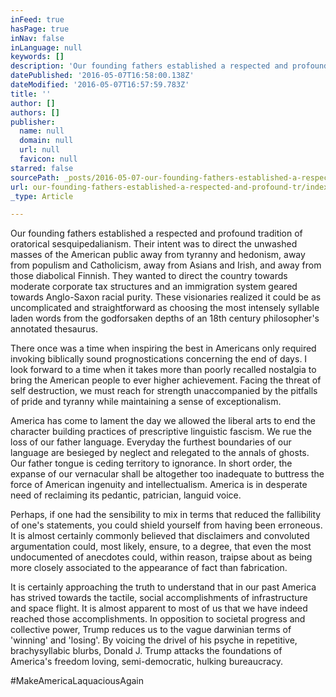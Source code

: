 ```yaml
---
inFeed: true
hasPage: true
inNav: false
inLanguage: null
keywords: []
description: 'Our founding fathers established a respected and profound tradition of oratorical sesquipedalianism. Their intent was to direct the unwashed masses of the American public away from tyranny and hedonism, away from populism and Catholicism, away from Asians and Irish, and away from those diabolical Finnish. They wanted to direct the country towards moderate corporate tax structures and an immigration system geared towards Anglo-Saxon racial purity. These visionaries realized it could be as uncomplicated and straightforward as choosing the most intensely syllable laden words from the godforsaken depths of an 18th century philosopher’s annotated thesaurus.'
datePublished: '2016-05-07T16:58:00.138Z'
dateModified: '2016-05-07T16:57:59.783Z'
title: ''
author: []
authors: []
publisher:
  name: null
  domain: null
  url: null
  favicon: null
starred: false
sourcePath: _posts/2016-05-07-our-founding-fathers-established-a-respected-and-profound-tr.md
url: our-founding-fathers-established-a-respected-and-profound-tr/index.html
_type: Article

---
```

Our founding fathers established a respected and profound tradition of oratorical sesquipedalianism. Their intent was to direct the unwashed masses of the American public away from tyranny and hedonism, away from populism and Catholicism, away from Asians and Irish, and away from those diabolical Finnish. They wanted to direct the country towards moderate corporate tax structures and an immigration system geared towards Anglo-Saxon racial purity. These visionaries realized it could be as uncomplicated and straightforward as choosing the most intensely syllable laden words from the godforsaken depths of an 18th century philosopher's annotated thesaurus.

There once was a time when inspiring the best in Americans only required invoking biblically sound prognostications concerning the end of days. I look forward to a time when it takes more than poorly recalled nostalgia to bring the American people to ever higher achievement. Facing the threat of self destruction, we must reach for strength unaccompanied by the pitfalls of pride and tyranny while maintaining a sense of exceptionalism.

America has come to lament the day we allowed the liberal arts to end the character building practices of prescriptive linguistic fascism. We rue the loss of our father language. Everyday the furthest boundaries of our language are besieged by neglect and relegated to the annals of ghosts. Our father tongue is ceding territory to ignorance. In short order, the expanse of our vernacular shall be altogether too inadequate to buttress the force of American ingenuity and intellectualism. America is in desperate need of reclaiming its pedantic, patrician, languid voice.

Perhaps, if one had the sensibility to mix in terms that reduced the fallibility of one's statements, you could shield yourself from having been erroneous. It is almost certainly commonly believed that disclaimers and convoluted argumentation could, most likely, ensure, to a degree, that even the most undocumented of anecdotes could, within reason, traipse about as being more closely associated to the appearance of fact than fabrication.

It is certainly approaching the truth to understand that in our past America has strived towards the tactile, social accomplishments of infrastructure and space flight. It is almost apparent to most of us that we have indeed reached those accomplishments. In opposition to societal progress and collective power, Trump reduces us to the vague darwinian terms of 'winning' and 'losing'. By voicing the drivel of his psyche in repetitive, brachysyllabic blurbs, Donald J. Trump attacks the foundations of America's freedom loving, semi-democratic, hulking bureaucracy.

\#MakeAmericaLaquaciousAgain